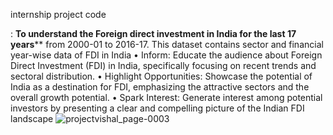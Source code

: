 internship project code

: ****To understand the Foreign direct investment in India for the last 17 years******
from 2000-01 to 2016-17. This dataset contains sector and financial year-wise data of FDI
in India
• Inform: Educate the audience about Foreign Direct Investment (FDI) in India, specifically focusing on recent trends and sectoral distribution.
• Highlight Opportunities: Showcase the potential of India as a destination for FDI, emphasizing the attractive sectors and the overall growth
potential.
• Spark Interest: Generate interest among potential investors by presenting a clear and compelling picture of the Indian FDI landscape
![projectvishal_page-0003](https://github.com/user-attachments/assets/bcfcc489-2d0f-42f6-ad87-017bafab07c6)
